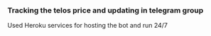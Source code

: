 ### Tracking the telos price and updating in telegram group

Used Heroku services for hosting the bot and run 24/7
